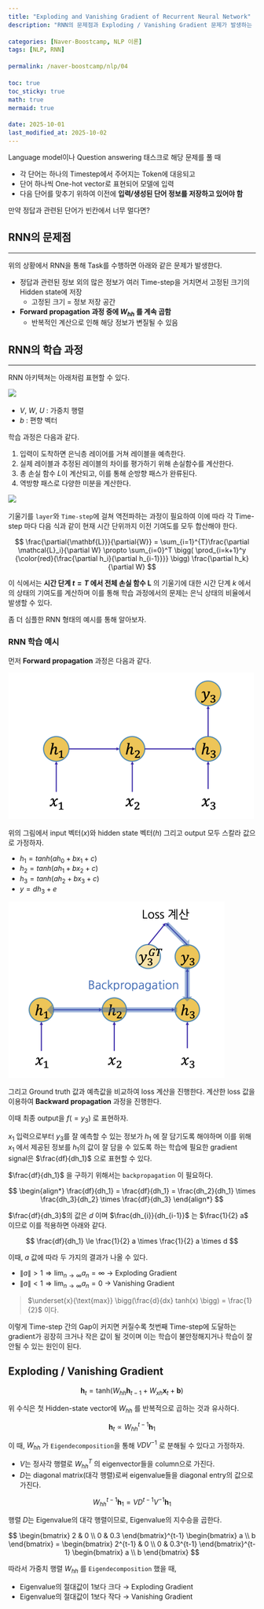 ```yaml
---
title: "Exploding and Vanishing Gradient of Recurrent Neural Network"
description: "RNN의 문제점과 Exploding / Vanishing Gradient 문제가 발생하는 원인을 정리한 포스트입니다."

categories: [Naver-Boostcamp, NLP 이론]
tags: [NLP, RNN]

permalink: /naver-boostcamp/nlp/04

toc: true
toc_sticky: true
math: true
mermaid: true

date: 2025-10-01
last_modified_at: 2025-10-02
---
```


Language model이나 Question answering 태스크로 해당 문제를 풀 때

- 각 단어는 하나의 Timestep에서 주어지는 Token에 대응되고
- 단어 하나씩 One-hot vector로 표현되어 모델에 입력
- 다음 단어를 맞추기 위하여 이전에 **입력/생성된 단어 정보를 저장하고 있어야 함**

만약 정답과 관련된 단어가 빈칸에서 너무 멀다면?

## RNN의 문제점
---------

위의 상황에서 RNN을 통해 Task를 수행하면 아래와 같은 문제가 발생한다.

- 정답과 관련된 정보 외의 많은 정보가 여러 Time-step을 거치면서 고정된 크기의 Hidden state에 저장
    - 고정된 크기 = 정보 저장 공간
- **Forward propagation 과정 중에 $W_{hh}$ 를 계속 곱함**
    - 반복적인 계산으로 인해 해당 정보가 변질될 수 있음



## RNN의 학습 과정
-----------

RNN 아키텍쳐는 아래처럼 표현할 수 있다.

<img src="https://miro.medium.com/v2/resize:fit:720/format:webp/0*pfDZQ6GIiZ0MGHjG.jpeg">

- $V$, $W$, $U$ : 가중치 행렬
- $b$ : 편향 벡터

학습 과정은 다음과 같다. 

1. 입력이 도착하면 은닉층 레이어를 거쳐 레이블을 예측한다.
2. 실제 레이블과 추정된 레이블의 차이를 평가하기 위해 손실함수를 계산한다.
3. 총 손실 함수 $L$이 계산되고, 이를 통해 순방향 패스가 완류된다.
4. 역방향 패스로 다양한 미분을 계산한다.

<img src="https://miro.medium.com/v2/resize:fit:720/format:webp/0*SKflG0ykj6EWPnm4.jpeg">

기울기를 `layer`와 `Time-step`에 걸쳐 역전파하는 과정이 필요하여 이에 따라 각 Time-step 마다 다음 식과 같이 현재 시간 단위까지 이전 기여도를 모두 합산해야 한다.

$$
\frac{\partial{\mathbf{L}}}{\partial{W}} = \sum_{i=1}^{T}\frac{\partial \mathcal{L}_i}{\partial W} \propto \sum_{i=0}^T \bigg( \prod_{i=k+1}^y {\color{red}{\frac{\partial h_i}{\partial h_{i-1}}}} \bigg) \frac{\partial h_k}{\partial W}
$$

이 식에서는 **시간 단계 $t=T$ 에서 전체 손실 함수 $\mathbf{L}$** 의 기울기에 대한 시간 단계 $k$ 에서의 상태의 기여도를 계산하며 이를 통해 학습 과정에서의 문제는 은닉 상태의 비율에서 발생할 수 있다.

좀 더 심플한 RNN 형태의 예시를 통해 알아보자.

### RNN 학습 예시

먼저 **Forward propagation** 과정은 다음과 같다.

<img src="../assets/img/post/naver-boostcamp/simple_rnn_0.png">

위의 그림에서 input 벡터($x$)와 hidden state 벡터($h$) 그리고 output 모두 스칼라 값으로 가정하자.

- $h_1 = tanh(ah_0 + bx_1 + c)$
- $h_2 = tanh(ah_1 + bx_2 + c)$
- $h_3 = tanh(ah_2 + bx_3 + c)$
- $y = dh_3 + e$

<img src="../assets/img/post/naver-boostcamp/simple_rnn_1.png">

그리고 Ground truth 값과 예측값을 비교하여 loss 계산을 진행한다. 계산한 loss 값을 이용하여 **Backward propagation** 과정을 진행한다.


이때 최종 output을 $f(=y_3)$ 로 표현하자.

$x_1$ 입력으로부터 $y_3$를 잘 예측할 수 있는 정보가 $h_1$ 에 잘 담기도록 해야하며 이를 위해 $x_1$ 에서 제공된 정보를 $h_1$의 값이 잘 담을 수 있도록 하는 학습에 필요한 gradient signal은 $\frac{df}{dh_1}$ 으로 표현할 수 있다.

$\frac{df}{dh_1}$  을 구하기 위해서는 `backpropagation` 이 필요하다.

$$
\begin{align*}
\frac{df}{dh_1} = \frac{df}{dh_1} = \frac{dh_2}{dh_1} \times \frac{dh_3}{dh_2} \times \frac{df}{dh_3}
\end{align*}
$$

$\frac{df}{dh_3}$의 값은 $d$ 이며 $\frac{dh_{i}}{dh_{i-1}}$ 는 $\frac{1}{2} a$ 이므로 이를 적용하면 아래와 같다.

$$
\frac{df}{dh_1} \le \frac{1}{2} a \times \frac{1}{2} a \times d
$$

이때, $a$ 값에 따라 두 가지의 결과가 나올 수 있다.

- $\| a \| > 1 \Rightarrow \lim_{n \to \infty} a_n = \infty$ &rarr; Exploding Gradient
- $\| a \| < 1 \Rightarrow \lim_{n \to \infty} a_n = 0$ &rarr; Vanishing Gradient

> $\underset{x}{\text{max}} \bigg(\frac{d}{dx} tanh(x) \bigg) = \frac{1}{2}$ 이다.

이렇게 Time-step 간의 Gap이 커지면 커질수록 첫번째 Time-step에 도달하는 gradient가 굉장히 크거나 작은 값이 될 것이며 이는 학습이 불안정해지거나 학습이 잘 안될 수 있는 원인이 된다.

## Exploding / Vanishing Gradient

$$
\mathbf{h}_t = \text{tanh}(W_{hh} \mathbf{h}_{t-1} + W_{xh}\mathbf{x}_t + \mathbf{b})
$$

위 수식은 첫 Hidden-state vector에 $W_{hh}$ 를 반복적으로 곱하는 것과 유사하다.

$$
\mathbf{h}_t \propto W_{hh}^{t-1} \mathbf{h}_1
$$

이 때, $W_{hh}$ 가 `Eigendecomposition`을 통해 $VDV^{-1}$ 로 분해될 수 있다고 가정하자.
- $V$는 정사각 행렬로 $W_{hh}^T$ 의 eigenvector들을 column으로 가진다.
- $D$는 diagonal matrix(대각 행렬)로써 eigenvalue들을 diagonal entry의 값으로 가진다.

$$
W_{hh}^{t-1} \mathbf{h}_1 = VD^{t-1}V^{-1} \mathbf{h}_1
$$

행렬 $D$는 Eigenvalue의 대각 행렬이므로, Eigenvalue의 지수승을 곱한다.

$$
\begin{bmatrix}
2 & 0 \\
0 & 0.3
\end{bmatrix}^{t-1}
\begin{bmatrix}
a \\
b
\end{bmatrix} = 
\begin{bmatrix}
2^{t-1} & 0 \\
0 & 0.3^{t-1}
\end{bmatrix}^{t-1}
\begin{bmatrix}
a \\
b
\end{bmatrix}
$$

따라서 가중치 행렬 $W_{hh}$ 를 `Eigendecomposition` 했을 때, 
- Eigenvalue의 절대값이 1보다 크다 &rarr; Exploding Gradient
- Eigenvalue의 절대값이 1보다 작다 &rarr; Vanishing Gradient


